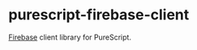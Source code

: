 # purescript-firebase-client

[Firebase][firebase] client library for PureScript.

[firebase]: https://firebase.google.com/
